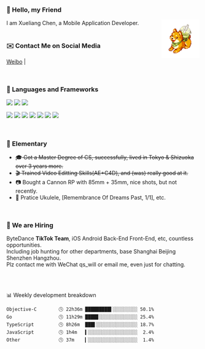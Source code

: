 ### 🐺 Hello, my Friend
<img align='right' src="https://raw.githubusercontent.com/Neko3000/resource-storage/master/img/homepage/shibainu-1.png" alt="screenshot-1" width='100"'>
I am Xueliang Chen, a Mobile Application Developer.  </br>


</br>

### ✉️ Contact Me on Social Media
[Weibo](https://weibo.com/u/7386133210) |

</br>

### 🔌 Languages and Frameworks

<!-- [![](https://img.shields.io/badge/MacOS-Catalina%2010-202020?style=flat-square&logo=apple&logoColor=ffffff)](https://www.apple.com/)  [![](https://img.shields.io/badge/Windows-10-2376bc?style=flat-square&logo=windows&logoColor=ffffff)](https://www.microsoft.com/windows/get-windows-10) -->

[![](https://img.shields.io/badge/IDE-Visual%20Studio-5C2D91?style=flat-square&logo=visual-studio&logoColor=ffffff)](https://code.visualstudio.com/)
[![](https://img.shields.io/badge/IDE-Visual%20Studio%20Code-blue?style=flat-square&logo=visual-studio-code&logoColor=ffffff)](https://code.visualstudio.com/)
[![](https://img.shields.io/badge/IDE-Xcode-1575F9?style=flat-square&logo=xcode&logoColor=ffffff)](https://code.visualstudio.com/)

[![](https://img.shields.io/badge/Lang-HTML-E34F26?style=flat-square&logo=HTML5&logoColor=ffffff)](https://www.w3.org/TR/2014/REC-html5-20141028/)
[![](https://img.shields.io/badge/Lang-CSS-1572B6?style=flat-square&logo=CSS3&logoColor=ffffff)](https://www.w3.org/Style/CSS/)
[![](https://img.shields.io/badge/Lang-JavaScript-FDB515?style=flat-square&logo=JavaScript&logoColor=ffffff)](http://www.ecmascript.org/)
[![](https://img.shields.io/badge/Lang-Python-3776AB?style=flat-square&logo=Python&logoColor=ffffff)](hhttps://www.python.org/)
[![](https://img.shields.io/badge/Lang-C%23-239120?style=flat-square&logo=C%20sharp&logoColor=ffffff)](https://docs.microsoft.com/en-us/dotnet/csharp/)
[![](https://img.shields.io/badge/Lang-Objective--C-00599C?style=flat-square&logo=C%2b%2b&logoColor=ffffff)](https://developer.apple.com/library/archive/documentation/Cocoa/Conceptual/ObjectiveC/Introduction/introObjectiveC.html)
[![](https://img.shields.io/badge/Lang-Swift-FA7343?style=flat-square&logo=swift&logoColor=ffffff)](https://developer.apple.com/swift/)

</br>

### 🔬 Elementary
+ ~~🎓 Got a Master Degree of CS, successfully, lived in Tokyo & Shizuoka over 3 years more.~~
+ ~~🎬 Trained Video Editting Skills(AE+C4D), and (was) really good at it.~~
+ 📷 Bought a Cannon RP with 85mm + 35mm, nice shots, but not recently.
+ 🎸 Pratice Ukulele, [Remembrance Of Dreams Past, 1/1], etc.

</br>

### 📣 We are Hiring
ByteDance **TikTok Team**, iOS Android Back-End Front-End, etc, countless opportunities.  
Including job hunting for other departments, base Shanghai Beijing Shenzhen Hangzhou.  
Plz contact me with WeChat qs_will or email me, even just for chatting.

</br>
</br>

 <!-- waka-box start -->
📊 Weekly development breakdown
```text
Objective-C        🕓 22h36m █████████▌░░░░░░░░░ 50.1%
Go                 🕓 11h29m ████▊░░░░░░░░░░░░░░ 25.4%
TypeScript         🕓 8h26m  ███▌░░░░░░░░░░░░░░░ 18.7%
JavaScript         🕓 1h4m   ▍░░░░░░░░░░░░░░░░░░  2.4%
Other              🕓 37m    ▎░░░░░░░░░░░░░░░░░░  1.4%
```
<!-- Powered by https://github.com/YouEclipse/waka-box-go . -->
<!-- waka-box end -->


